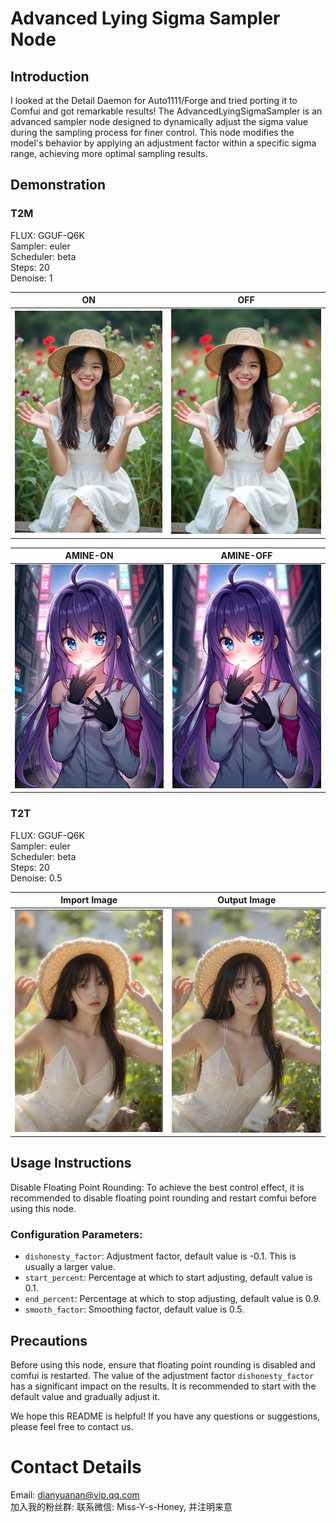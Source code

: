 # Advanced Lying Sigma Sampler Node

## Introduction
I looked at the Detail Daemon for Auto1111/Forge and tried porting it to Comfui and got remarkable results!
The AdvancedLyingSigmaSampler is an advanced sampler node designed to dynamically adjust the sigma value during the sampling process for finer control. This node modifies the model's behavior by applying an adjustment factor within a specific sigma range, achieving more optimal sampling results.

## Demonstration
### T2M
FLUX: GGUF-Q6K  
Sampler: euler  
Scheduler: beta  
Steps: 20  
Denoise: 1  

| ON | OFF |
|---|---|
| <img src="https://github.com/tatookan/comfuinoda-Navyblue/blob/main/demo/NO.png" alt="Sampler Example" width="500"> | <img src="https://github.com/tatookan/comfuinoda-Navyblue/blob/main/demo/OFF.png" alt="Sampler Example" width="500"> |

| AMINE-ON | AMINE-OFF |
|---|---|
| <img src="https://github.com/tatookan/comfuinoda-Navyblue/blob/main/demo/AMINE2-ON_.png" alt="Sampler Example" width="500"> | <img src="https://github.com/tatookan/comfuinoda-Navyblue/blob/main/demo/AMINE2-OFF.png" alt="Sampler Example" width="500"> |

### T2T
FLUX: GGUF-Q6K  
Sampler: euler  
Scheduler: beta  
Steps: 20  
Denoise: 0.5  

| Import Image | Output Image |
|---|---|
| <img src="https://github.com/tatookan/comfuinoda-Navyblue/blob/main/demo/IMAGE.png" alt="Sampler Example" width="500"> | <img src="https://github.com/tatookan/comfuinoda-Navyblue/blob/main/demo/M2M%26NO.png" alt="Sampler Example" width="500"> |

## Usage Instructions
Disable Floating Point Rounding: To achieve the best control effect, it is recommended to disable floating point rounding and restart comfui before using this node.
### Configuration Parameters:
- `dishonesty_factor`: Adjustment factor, default value is -0.1. This is usually a larger value.
- `start_percent`: Percentage at which to start adjusting, default value is 0.1.
- `end_percent`: Percentage at which to stop adjusting, default value is 0.9.
- `smooth_factor`: Smoothing factor, default value is 0.5.

## Precautions
Before using this node, ensure that floating point rounding is disabled and comfui is restarted.
The value of the adjustment factor `dishonesty_factor` has a significant impact on the results. It is recommended to start with the default value and gradually adjust it.

We hope this README is helpful! If you have any questions or suggestions, please feel free to contact us.

# Contact Details
Email: dianyuanan@vip.qq.com  
加入我的粉丝群: 联系微信: Miss-Y-s-Honey, 并注明来意
